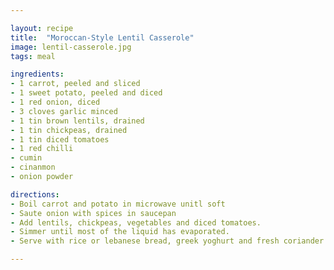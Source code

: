 ```yaml
---

layout: recipe
title:  "Moroccan-Style Lentil Casserole"
image: lentil-casserole.jpg
tags: meal

ingredients:
- 1 carrot, peeled and sliced
- 1 sweet potato, peeled and diced 
- 1 red onion, diced
- 3 cloves garlic minced
- 1 tin brown lentils, drained
- 1 tin chickpeas, drained 
- 1 tin diced tomatoes
- 1 red chilli
- cumin
- cinanmon
- onion powder 

directions:
- Boil carrot and potato in microwave unitl soft
- Saute onion with spices in saucepan
- Add lentils, chickpeas, vegetables and diced tomatoes. 
- Simmer until most of the liquid has evaporated. 
- Serve with rice or lebanese bread, greek yoghurt and fresh coriander. 

---
```

